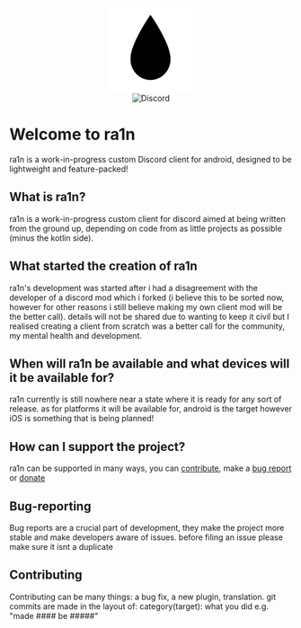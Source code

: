 <div align="center">
	<img height="150" alt="Rain logo" src="https://raw.githubusercontent.com/ra1ncord/ra1n/refs/heads/main/ra1n-temp.png" />
</div>
<div align="center">
 <img alt="Discord" src="https://img.shields.io/discord/1368145952266911755?logo=discord&logoColor=ffffff&color=1D88CF&link=https%3A%2F%2Fdiscord.gg%2F6cN7wKa8gp">
</div>

# Welcome to **ra1n**
ra1n is a work-in-progress custom Discord client for android, designed to be lightweight and feature-packed!

## What is ra1n?
ra1n is a work-in-progress custom client for discord aimed at being written from the ground up, depending on code from as little projects as possible (minus the kotlin side). 

## What started the creation of ra1n
ra1n's development was started after i had a disagreement with the developer of a discord mod which i forked (i believe this to be sorted now, however for other reasons i still believe making my own client mod will be the better call). details will not be shared due to wanting to keep it civil but I realised creating a client from scratch was a better call for the community, my mental health and development.

## When will ra1n be available and what devices will it be available for?
ra1n currently is still nowhere near a state where it is ready for any sort of release. as for platforms it will be available for, android is the target however iOS is something that is being planned!

## How can I support the project?
ra1n can be supported in many ways, you can [contribute](#Contributing), make a [bug report](#Bug-reporting) or [donate](https://www.ko-fi.com/cocobo1)

## Bug-reporting
Bug reports are a crucial part of development, they make the project more stable and make developers aware of issues. before filing an issue please make sure it isnt a duplicate

## Contributing
Contributing can be many things: a bug fix, a new plugin, translation. git commits are made in the layout of: category(target): what you did e.g. "made #### be #####"